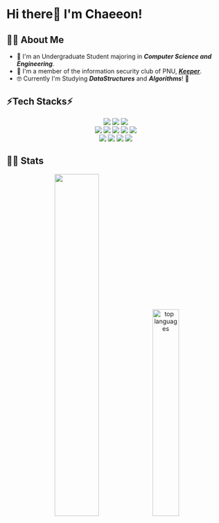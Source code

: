 <!--<div align= "start">
    <img src="https://capsule-render.vercel.app/api?type=waving&color=0:d2ff80,100:a3edff&height=120&text=&animation=&fontColor=000000&fontSize=70" />
</div>-->
    
# Hi there👋 I'm Chaeeon!
##  👩‍💻 About Me
- 🏫 I'm an Undergraduate Student majoring in ***Computer Science and Engineering***.
- 🔐 I'm a member of the information security club of PNU, [***Keeper***](https://keeper.or.kr/).
- 🤓 Currently I'm Studying ***DataStructures*** and ***Algorithms***! 👀
  


## ⚡Tech Stacks⚡

<div  align= "center"> 
        <img src="https://img.shields.io/badge/C++-00599C?style=for-the-badge&logo=C%2B%2B&logoColor=white">
      <img src="https://img.shields.io/badge/C-A8B9CC?style=for-the-badge&logo=C&logoColor=white">
      <img src="https://img.shields.io/badge/Python-3776AB?style=for-the-badge&logo=Python&logoColor=white">
      <br/>
      <img src="https://img.shields.io/badge/HTML5-E34F26?style=for-the-badge&logo=HTML5&logoColor=white">
      <img src="https://img.shields.io/badge/CSS3-1572B6?style=for-the-badge&logo=CSS3&logoColor=white">
      <img src="https://img.shields.io/badge/Javascript-F7DF1E?style=for-the-badge&logo=Javascript&logoColor=black">
      <img src="https://img.shields.io/badge/React-61DAFB?style=for-the-badge&logo=React&logoColor=white">
      <img src="https://img.shields.io/badge/Tailwind CSS-06B6D4?style=for-the-badge&logo=Tailwind CSS&logoColor=white">
      <br/>
      <img src="https://img.shields.io/badge/Docker-2496ED?style=for-the-badge&logo=Docker&logoColor=white">
      <img src="https://img.shields.io/badge/CMake-064F8C?style=for-the-badge&logo=CMake&logoColor=white">
      <img src="https://img.shields.io/badge/Git-F05032?style=for-the-badge&logo=Git&logoColor=white">
      <img src="https://img.shields.io/badge/Linux-FCC624?style=for-the-badge&logo=Linux&logoColor=black">
      <br/>
</div>
<!-- <div  align= "center"> 
    <img src="https://img.shields.io/badge/C++-00599C?style=flat-square&logo=C%2B%2B&logoColor=white">
      <img src="https://img.shields.io/badge/C-A8B9CC?style=flat-square&logo=C&logoColor=white">
      <img src="https://img.shields.io/badge/Python-3776AB?style=flat-square&logo=Python&logoColor=white"> <br/>
      <img src="https://img.shields.io/badge/HTML5-E34F26?style=flat-square&logo=HTML5&logoColor=white">
      <img src="https://img.shields.io/badge/CSS3-1572B6?style=flat-square&logo=CSS3&logoColor=white">
      <img src="https://img.shields.io/badge/Javascript-F7DF1E?style=flat-square&logo=Javascript&logoColor=black">
      <img src="https://img.shields.io/badge/React-61DAFB?style=flat-square&logo=React&logoColor=white">
      <img src="https://img.shields.io/badge/Tailwind CSS-06B6D4?style=flat-square&logo=Tailwind CSS&logoColor=white"> <br/>
      <img src="https://img.shields.io/badge/Docker-2496ED?style=flat-square&logo=Docker&logoColor=white">
      <img src="https://img.shields.io/badge/CMake-064F8C?style=flat-square&logo=CMake&logoColor=white">
      <img src="https://img.shields.io/badge/Git-F05032?style=flat-square&logo=Git&logoColor=white">
      <img src="https://img.shields.io/badge/Linux-FCC624?style=flat-square&logo=Linux&logoColor=black">
      
</div>-->

## 👩‍💻 Stats
<div align= "center"> 
          <img src="https://github-readme-stats.vercel.app/api?username=yeochaeeon&theme=tokyonight&show_icons=true" width="45%" /> 
          <img src="https://github-readme-stats.vercel.app/api/top-langs?username=yeochaeeon&locale=en&hide_title=false&layout=compact&langs_count=5&theme=tokyonight&hide_border=false" alt="top languages" width="35%" />
</div> 


    
    
    
